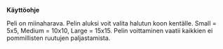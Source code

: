 **Käyttöohje**

Peli on miinaharava. Pelin aluksi voit valita halutun koon kentälle. Small = 5x5, Medium = 10x10, Large = 15x15. Pelin voittaminen vaatii kaikkien ei pommillisten ruutujen paljastamista.
